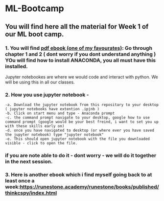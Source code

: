 # ML-Bootcamp
## You will find here all the material for Week 1 of our ML boot camp. 

### 1. You will find [pdf ebook (one of my favourates)](https://github.com/bharathkreddy/ML-Bootcamp/blob/master/000%20Python_for_Data_Analysis__Data_Wran(z-lib.org).pdf): Go through chapter 1 and 2 ( dont worry if you dont understand anything ) YOu will find how to install ANACONDA, you all must have this installed. 
Jupyter notebookes are where we would code and interact with python. We will be using this in all our classes.

### 2. How you use jupyter notebook -
    -a. Download the jupyter notebook from this repositary to your desktop ( jupyter notebooks have extention .ipjnb )
    -b. Click on start menu and type - Anaconda prompt
    -c. the command prompt navigate to your desktop, google how to use command prompt (google would be your best freind, i want to set you up with these skills early on)
    -d. once you have navigated to desktop (or where ever you have saved the jupyter notebook) type "jupyter notebook"
    -e. This should open jupyter notebook with the file you downloaded visible - click to open the file.

### if you are note able to do it - dont worry - we will do it together in the next session.

### 3. Here is another ebook which i find myself going back to at least once a week:https://runestone.academy/runestone/books/published/thinkcspy/index.html
